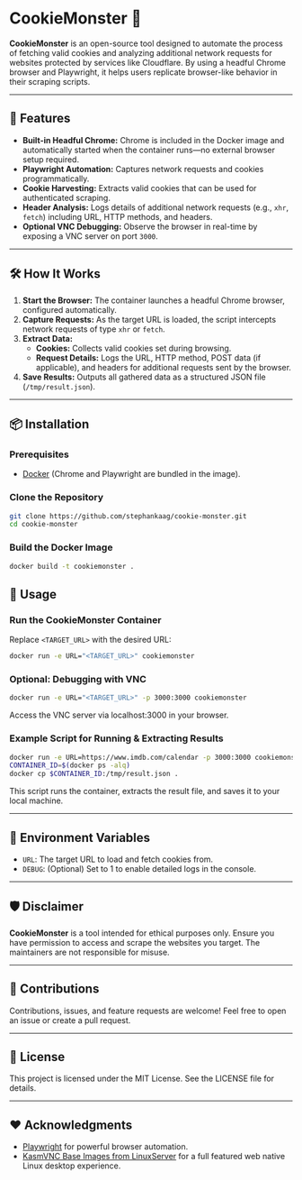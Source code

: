 # CookieMonster 🥠

**CookieMonster** is an open-source tool designed to automate the process of fetching valid cookies and analyzing additional network requests for websites protected by services like Cloudflare. By using a headful Chrome browser and Playwright, it helps users replicate browser-like behavior in their scraping scripts.

---

## 🚀 Features

- **Built-in Headful Chrome:** Chrome is included in the Docker image and automatically started when the container runs—no external browser setup required.
- **Playwright Automation:** Captures network requests and cookies programmatically.
- **Cookie Harvesting:** Extracts valid cookies that can be used for authenticated scraping.
- **Header Analysis:** Logs details of additional network requests (e.g., `xhr`, `fetch`) including URL, HTTP methods, and headers.
- **Optional VNC Debugging:** Observe the browser in real-time by exposing a VNC server on port `3000`.

---

## 🛠️ How It Works

1. **Start the Browser:** The container launches a headful Chrome browser, configured automatically.
2. **Capture Requests:** As the target URL is loaded, the script intercepts network requests of type `xhr` or `fetch`.
3. **Extract Data:**
   - **Cookies:** Collects valid cookies set during browsing.
   - **Request Details:** Logs the URL, HTTP method, POST data (if applicable), and headers for additional requests sent by the browser.
4. **Save Results:** Outputs all gathered data as a structured JSON file (`/tmp/result.json`).

---

## 📦 Installation

### Prerequisites

- [Docker](https://www.docker.com/) (Chrome and Playwright are bundled in the image).

### Clone the Repository

```bash
git clone https://github.com/stephankaag/cookie-monster.git
cd cookie-monster
```

### Build the Docker Image

```bash
docker build -t cookiemonster .
```

## 🚦 Usage

### Run the CookieMonster Container

Replace `<TARGET_URL>` with the desired URL:

```bash
docker run -e URL="<TARGET_URL>" cookiemonster
```

### Optional: Debugging with VNC

```bash
docker run -e URL="<TARGET_URL>" -p 3000:3000 cookiemonster
```

Access the VNC server via localhost:3000 in your browser.

### Example Script for Running & Extracting Results

```bash
docker run -e URL=https://www.imdb.com/calendar -p 3000:3000 cookiemonster
CONTAINER_ID=$(docker ps -alq)
docker cp $CONTAINER_ID:/tmp/result.json .
```

This script runs the container, extracts the result file, and saves it to your local machine.

---

## 🔧 Environment Variables
- `URL`: The target URL to load and fetch cookies from.
- `DEBUG`: (Optional) Set to 1 to enable detailed logs in the console.

---

## 🛡️ Disclaimer

**CookieMonster** is a tool intended for ethical purposes only. Ensure you have permission to access and scrape the websites you target. The maintainers are not responsible for misuse.

---

## 🙌 Contributions

Contributions, issues, and feature requests are welcome!
Feel free to open an issue or create a pull request.

---

## 📄 License

This project is licensed under the MIT License. See the LICENSE file for details.

---

## ❤️ Acknowledgments

- [Playwright](https://playwright.dev) for powerful browser automation.
- [KasmVNC Base Images from LinuxServer](https://github.com/linuxserver/docker-baseimage-kasmvnc) for a full featured web native Linux desktop experience.

